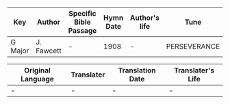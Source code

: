Key | Author   | Specific Bible Passage     |Hymn Date |Author's life |Tune |Metrical Pattern   |Composer/Source
-- | --------- | ---------------------------|----------|--------------|-----|-------------------|-------------  
G Major |J. Fawcett |- |1908 |- |PERSEVERANCE |- |Unknown

Original Language | Translater | Translation Date   | Translater's Life  
----------------- | --------- | --------------------|-------------     
\- |- |- |-

